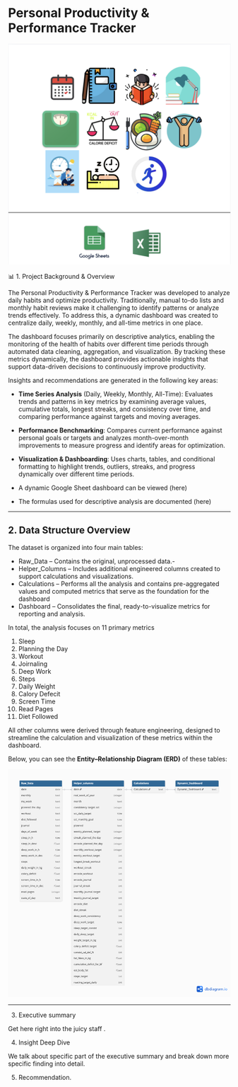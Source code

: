# Personal Productivity & Performance Tracker

<p align="center">
  <img src="/personalT.png" alt="Personal Productivity Dashboard" width="">
</p>


📊  1. Project Background & Overview

The Personal Productivity & Performance Tracker was developed to analyze daily habits and optimize productivity. Traditionally, manual to-do lists and monthly habit reviews make it challenging to identify patterns or analyze trends effectively. To address this, a dynamic dashboard was created to centralize daily, weekly, monthly, and all-time metrics in one place.

The dashboard focuses primarily on descriptive analytics, enabling the monitoring of the health of habits over different time periods through automated data cleaning, aggregation, and visualization. By tracking these metrics dynamically, the dashboard provides actionable insights that support data-driven decisions to continuously improve productivity.


Insights and recommendations are generated in the following key areas:

* **Time Series Analysis** (Daily, Weekly, Monthly, All-Time): Evaluates trends and patterns in key metrics by examining average values, cumulative totals, longest streaks, and consistency over time, and comparing performance against targets and moving averages.

* **Performance Benchmarking**: Compares current performance against personal goals or targets and analyzes month-over-month improvements to measure progress and identify areas for optimization.

* **Visualization & Dashboarding**: Uses charts, tables, and conditional formatting to highlight trends, outliers, streaks, and progress dynamically over different time periods.


- A dynamic Google Sheet dashboard can be viewed (here)


- The formulas used for descriptive analysis are documented (here)
_________________________________________________________________________________

## 2. Data Structure Overview

The dataset is organized into four main tables:
- Raw_Data – Contains the original, unprocessed data.-
- Helper_Columns – Includes additional engineered columns created to support calculations and visualizations.
- Calculations – Performs all the analysis and contains pre-aggregated values and computed metrics that serve as the foundation for the dashboard
- Dashboard – Consolidates the final, ready-to-visualize metrics for reporting and analysis.

In total, the analysis focuses on 11 primary metrics
1. Sleep
2. Planning the Day
3. Workout
4. Joirnaling
5. Deep Work
6. Steps
7. Daily Weight
8. Calory Defecit
9. Screen Time
10. Read Pages
11.  Diet Followed


All other columns were derived through feature engineering, designed to streamline the calculation and visualization of these metrics within the dashboard.

Below, you can see the **Entity–Relationship Diagram (ERD)** of these tables:
<p align="center">
  <img src="/table_relationship.png" alt="Personal Productivity Dashboard" width="">
</p>

________________________________________________________________________________________________________________________














3. Executive summary 

Get here right into the juicy staff . 



4. Insight Deep Dive 

We talk about specific part of the executive summary and break down more specific finding into detail. 

5. Recommendation. 







